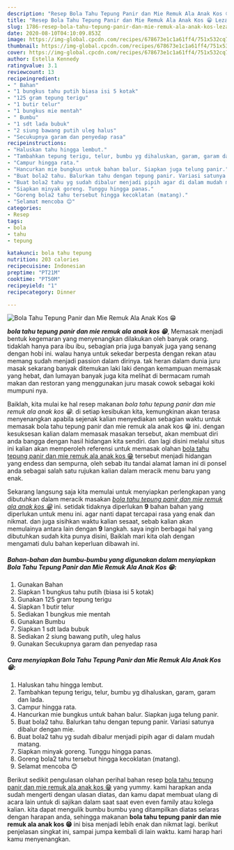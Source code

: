 ```yaml
---
description: "Resep Bola Tahu Tepung Panir dan Mie Remuk Ala Anak Kos 😁 Lezat"
title: "Resep Bola Tahu Tepung Panir dan Mie Remuk Ala Anak Kos 😁 Lezat"
slug: 1786-resep-bola-tahu-tepung-panir-dan-mie-remuk-ala-anak-kos-lezat
date: 2020-08-10T04:10:09.853Z
image: https://img-global.cpcdn.com/recipes/678673e1c1a61ff4/751x532cq70/bola-tahu-tepung-panir-dan-mie-remuk-ala-anak-kos-😁-foto-resep-utama.jpg
thumbnail: https://img-global.cpcdn.com/recipes/678673e1c1a61ff4/751x532cq70/bola-tahu-tepung-panir-dan-mie-remuk-ala-anak-kos-😁-foto-resep-utama.jpg
cover: https://img-global.cpcdn.com/recipes/678673e1c1a61ff4/751x532cq70/bola-tahu-tepung-panir-dan-mie-remuk-ala-anak-kos-😁-foto-resep-utama.jpg
author: Estella Kennedy
ratingvalue: 3.1
reviewcount: 13
recipeingredient:
- " Bahan"
- "1 bungkus tahu putih biasa isi 5 kotak"
- "125 gram tepung terigu"
- "1 butir telur"
- "1 bungkus mie mentah"
- " Bumbu"
- "1 sdt lada bubuk"
- "2 siung bawang putih uleg halus"
- "Secukupnya garam dan penyedap rasa"
recipeinstructions:
- "Haluskan tahu hingga lembut."
- "Tambahkan tepung terigu, telur, bumbu yg dihaluskan, garam, garam dan lada."
- "Campur hingga rata."
- "Hancurkan mie bungkus untuk bahan balur. Siapkan juga telung panir."
- "Buat bola2 tahu. Balurkan tahu dengan tepung panir. Variasi satunya dibalur dengan mie."
- "Buat bola2 tahu yg sudah dibalur menjadi pipih agar di dalam mudah matang."
- "Siapkan minyak goreng. Tunggu hingga panas."
- "Goreng bola2 tahu tersebut hingga kecoklatan (matang)."
- "Selamat mencoba 😊"
categories:
- Resep
tags:
- bola
- tahu
- tepung

katakunci: bola tahu tepung 
nutrition: 203 calories
recipecuisine: Indonesian
preptime: "PT21M"
cooktime: "PT50M"
recipeyield: "1"
recipecategory: Dinner

---
```



![Bola Tahu Tepung Panir dan Mie Remuk Ala Anak Kos 😁](https://img-global.cpcdn.com/recipes/678673e1c1a61ff4/751x532cq70/bola-tahu-tepung-panir-dan-mie-remuk-ala-anak-kos-😁-foto-resep-utama.jpg)

<b><i>bola tahu tepung panir dan mie remuk ala anak kos 😁</i></b>, Memasak menjadi bentuk kegemaran yang menyenangkan dilakukan oleh banyak orang. tidaklah hanya para ibu ibu, sebagian pria juga banyak juga yang senang dengan hobi ini. walau hanya untuk sekedar berpesta dengan rekan atau memang sudah menjadi passion dalam dirinya. tak heran dalam dunia juru masak sekarang banyak ditemukan laki laki dengan kemampuan memasak yang hebat, dan lumayan banyak juga kita melihat di bermacam rumah makan dan restoran yang menggunakan juru masak cowok sebagai koki mumpuni nya.

Baiklah, kita mulai ke hal resep makanan <i>bola tahu tepung panir dan mie remuk ala anak kos 😁</i>. di setiap kesibukan kita, kemungkinan akan terasa menyenangkan apabila sejenak kalian menyediakan sebagian waktu untuk memasak bola tahu tepung panir dan mie remuk ala anak kos 😁 ini. dengan kesuksesan kalian dalam memasak masakan tersebut, akan membuat diri anda bangga dengan hasil hidangan kita sendiri. dan lagi disini melalui situs ini kalian akan memperoleh referensi untuk memasak olahan <u>bola tahu tepung panir dan mie remuk ala anak kos 😁</u> tersebut menjadi hidangan yang endess dan sempurna, oleh sebab itu tandai alamat laman ini di ponsel anda sebagai salah satu rujukan kalian dalam meracik menu baru yang enak.




Sekarang langsung saja kita memulai untuk menyiapkan perlengkapan yang dibutuhkan dalam meracik masakan <u><i>bola tahu tepung panir dan mie remuk ala anak kos 😁</i></u> ini. setidak tidaknya diperlukan <b>9</b> bahan bahan yang diperlukan untuk menu ini. agar nanti dapat tercapai rasa yang enak dan nikmat. dan juga sisihkan waktu kalian sesaat, sebab kalian akan memulainya antara lain dengan <b>9</b> langkah. saya ingin berbagai hal yang dibutuhkan sudah kita punya disini, Baiklah mari kita olah dengan mengamati dulu bahan keperluan dibawah ini.

<!--inarticleads1-->

##### Bahan-bahan dan bumbu-bumbu yang digunakan dalam menyiapkan Bola Tahu Tepung Panir dan Mie Remuk Ala Anak Kos 😁:

1. Gunakan  Bahan
1. Siapkan 1 bungkus tahu putih (biasa isi 5 kotak)
1. Gunakan 125 gram tepung terigu
1. Siapkan 1 butir telur
1. Sediakan 1 bungkus mie mentah
1. Gunakan  Bumbu
1. Siapkan 1 sdt lada bubuk
1. Sediakan 2 siung bawang putih, uleg halus
1. Gunakan Secukupnya garam dan penyedap rasa




<!--inarticleads2-->

##### Cara menyiapkan Bola Tahu Tepung Panir dan Mie Remuk Ala Anak Kos 😁:

1. Haluskan tahu hingga lembut.
1. Tambahkan tepung terigu, telur, bumbu yg dihaluskan, garam, garam dan lada.
1. Campur hingga rata.
1. Hancurkan mie bungkus untuk bahan balur. Siapkan juga telung panir.
1. Buat bola2 tahu. Balurkan tahu dengan tepung panir. Variasi satunya dibalur dengan mie.
1. Buat bola2 tahu yg sudah dibalur menjadi pipih agar di dalam mudah matang.
1. Siapkan minyak goreng. Tunggu hingga panas.
1. Goreng bola2 tahu tersebut hingga kecoklatan (matang).
1. Selamat mencoba 😊




Berikut sedikit pengulasan olahan perihal bahan resep <u>bola tahu tepung panir dan mie remuk ala anak kos 😁</u> yang yummy. kami harapkan anda sudah mengerti dengan ulasan diatas, dan kamu dapat membuat ulang di acara lain untuk di sajikan dalam saat saat even even family atau kolega kalian. kita dapat mengulik bumbu bumbu yang ditampilkan diatas selaras dengan harapan anda, sehingga makanan <b>bola tahu tepung panir dan mie remuk ala anak kos 😁</b> ini bisa menjadi lebih enak dan nikmat lagi. berikut penjelasan singkat ini, sampai jumpa kembali di lain waktu. kami harap hari kamu menyenangkan.
